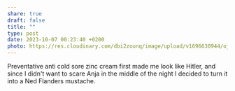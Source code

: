 ```yaml
---
share: true
draft: false
title: ""
type: post
date: 2023-10-07 00:23:40 +0200
photo: https://res.cloudinary.com/dbi2zounq/image/upload/v1696630944/ojm04a426itdn1yg9tvv.heic
---
```


Preventative anti cold sore zinc cream first made me look like Hitler, and since I didn't want to scare Anja in the middle of the night I decided to turn it into a Ned Flanders mustache. 
